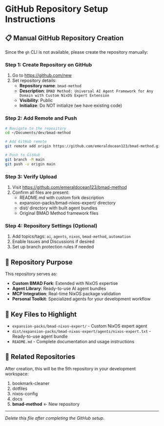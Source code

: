 # GitHub Repository Setup Instructions

## 📋 Manual GitHub Repository Creation

Since the `gh` CLI is not available, please create the repository manually:

### Step 1: Create Repository on GitHub

1. Go to https://github.com/new
2. Set repository details:
   - **Repository name**: `bmad-method`
   - **Description**: `BMAD Method: Universal AI Agent Framework for Any Domain with Custom NixOS Expert Extension`
   - **Visibility**: Public
   - **Initialize**: Do NOT initialize (we have existing code)

### Step 2: Add Remote and Push

```bash
# Navigate to the repository
cd ~/Documents/dev/bmad-method

# Add GitHub remote
git remote add origin https://github.com/emeraldocean123/bmad-method.git

# Push to GitHub
git branch -M main
git push -u origin main
```

### Step 3: Verify Upload

1. Visit https://github.com/emeraldocean123/bmad-method
2. Confirm all files are present:
   - README.md with custom fork description
   - expansion-packs/bmad-nixos-expert/ directory
   - dist/ directory with built agent bundles
   - Original BMAD Method framework files

### Step 4: Repository Settings (Optional)

1. Add topics/tags: `ai`, `agents`, `nixos`, `bmad-method`, `automation`
2. Enable Issues and Discussions if desired
3. Set up branch protection rules if needed

## 🎯 Repository Purpose

This repository serves as:

- **Custom BMAD Fork**: Extended with NixOS expertise
- **Agent Library**: Ready-to-use AI agent bundles
- **MCP Integration**: Real-time NixOS package validation
- **Personal Toolkit**: Specialized agents for your development workflow

## 📂 Key Files to Highlight

- `expansion-packs/bmad-nixos-expert/` - Custom NixOS expert agent
- `dist/expansion-packs/bmad-nixos-expert/agents/nixos-expert.txt` - Ready-to-use agent bundle
- `README.md` - Complete documentation and usage instructions

## 🔗 Related Repositories

After creation, this will be the 5th repository in your development workspace:

1. bookmark-cleaner
2. dotfiles
3. nixos-config
4. docs
5. **bmad-method** ← New repository

---

_Delete this file after completing the GitHub setup._
